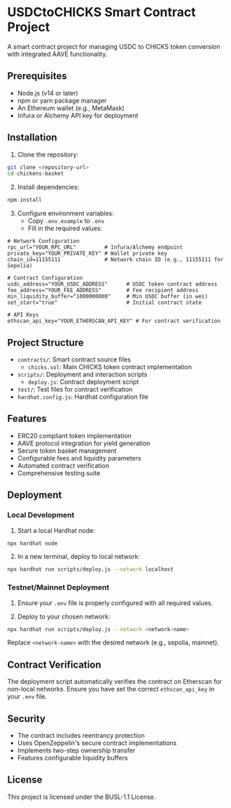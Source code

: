 # USDCtoCHICKS Smart Contract Project

A smart contract project for managing USDC to CHICKS token conversion with integrated AAVE functionality.

## Prerequisites

- Node.js (v14 or later)
- npm or yarn package manager
- An Ethereum wallet (e.g., MetaMask)
- Infura or Alchemy API key for deployment

## Installation

1. Clone the repository:
```bash
git clone <repository-url>
cd chickens-basket
```

2. Install dependencies:
```bash
npm install
```

3. Configure environment variables:
   - Copy `.env.example` to `.env`
   - Fill in the required values:

```env
# Network Configuration
rpc_url="YOUR_RPC_URL"         # Infura/Alchemy endpoint
private_key="YOUR_PRIVATE_KEY" # Wallet private key
chain_id=11155111              # Network chain ID (e.g., 11155111 for Sepolia)

# Contract Configuration
usdc_address="YOUR_USDC_ADDRESS"      # USDC token contract address
fee_address="YOUR_FEE_ADDRESS"        # Fee recipient address
min_liquidity_buffer="1000000000"     # Min USDC buffer (in wei)
set_start="true"                      # Initial contract state

# API Keys
ethscan_api_key="YOUR_ETHERSCAN_API_KEY" # For contract verification
```

## Project Structure

- `contracts/`: Smart contract source files
  - `chicks.sol`: Main CHICKS token contract implementation
- `scripts/`: Deployment and interaction scripts
  - `deploy.js`: Contract deployment script
- `test/`: Test files for contract verification
- `hardhat.config.js`: Hardhat configuration file

## Features

- ERC20 compliant token implementation
- AAVE protocol integration for yield generation
- Secure token basket management
- Configurable fees and liquidity parameters
- Automated contract verification
- Comprehensive testing suite

## Deployment

### Local Development

1. Start a local Hardhat node:
```bash
npx hardhat node
```

2. In a new terminal, deploy to local network:
```bash
npx hardhat run scripts/deploy.js --network localhost
```

### Testnet/Mainnet Deployment

1. Ensure your `.env` file is properly configured with all required values.

2. Deploy to your chosen network:
```bash
npx hardhat run scripts/deploy.js --network <network-name>
```
Replace `<network-name>` with the desired network (e.g., sepolia, mainnet).

## Contract Verification

The deployment script automatically verifies the contract on Etherscan for non-local networks. Ensure you have set the correct `ethscan_api_key` in your `.env` file.

## Security

- The contract includes reentrancy protection
- Uses OpenZeppelin's secure contract implementations
- Implements two-step ownership transfer
- Features configurable liquidity buffers

## License

This project is licensed under the BUSL-1.1 License.